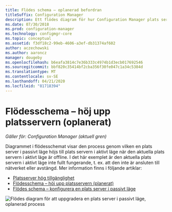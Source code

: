```yaml
---
title: Flödes schema – oplanerad befordran
titleSuffix: Configuration Manager
description: Ett flödes diagram för hur Configuration Manager plats servern i passivt läge höjs till aktiv när den aktuella plats servern i aktivt läge är offline.
ms.date: 07/30/2018
ms.prod: configuration-manager
ms.technology: configmgr-core
ms.topic: conceptual
ms.assetid: f3df18c2-99eb-4606-a3ef-db31374af602
author: aczechowski
ms.author: aaroncz
manager: dougeby
ms.openlocfilehash: b6eafa3814c7e36b333c4974b1d3ecb017692546
ms.sourcegitcommit: bbf820c35414bf2cba356f30fe047c1a34c5384d
ms.translationtype: MT
ms.contentlocale: sv-SE
ms.lasthandoff: 04/21/2020
ms.locfileid: "81718394"
---
```

# <a name="flowchart---promote-site-server-unplanned"></a>Flödesschema – höj upp platsservern (oplanerat)

*Gäller för: Configuration Manager (aktuell gren)*

Diagrammet i flödesschemat visar den process genom vilken en plats server i passivt läge höjs till plats servern i aktivt läge när den aktuella plats servern i aktivt läge är offline. I det här exemplet är den aktuella plats servern i aktivt läge inte fullt fungerande, t. ex. att den inte är ansluten till nätverket eller avstängd. Mer information finns i följande artiklar:  
- [Platsserver hög tillgänglighet](site-server-high-availability.md)  
- [Flödesschema – höj upp platsservern (planerat)](promote-site-server-flowchart.md)  
- [Flödes schema – konfigurera en plats server i passivt läge](passive-site-server-flowchart.md)  

![Flödes diagram för att uppgradera en plats server i passivt läge, oplanerad process](media/promote-site-server-unplanned-flowchart.png)
